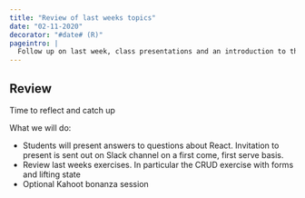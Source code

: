 ```yaml
---
title: "Review of last weeks topics"
date: "02-11-2020"
decorator: "#date# (R)"
pageintro: |
  Follow up on last week, class presentations and an introduction to this week
---
```


## Review

Time to reflect and catch up

 What we will do:

- Students will present answers to questions about React. Invitation to present is sent out on Slack channel on a first come, first serve basis. 
- Review last weeks exercises. In particular the CRUD exercise with forms and lifting state
- Optional Kahoot bonanza session